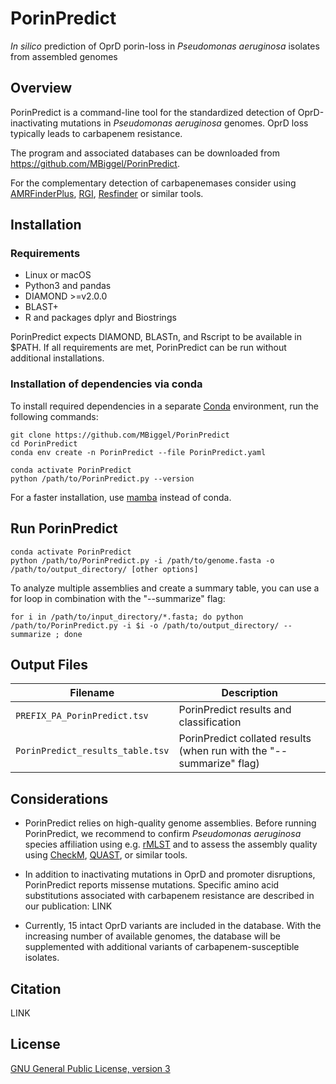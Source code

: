 # PorinPredict

*In silico* prediction of OprD porin-loss in *Pseudomonas aeruginosa* isolates from assembled genomes

## Overview

PorinPredict is a command-line tool for the standardized detection of OprD-inactivating mutations in *Pseudomonas aeruginosa* genomes.
OprD loss typically leads to carbapenem resistance.

The program and associated databases can be downloaded from https://github.com/MBiggel/PorinPredict.

For the complementary detection of carbapenemases consider using
[AMRFinderPlus](https://github.com/ncbi/amr#ncbi-antimicrobial-resistance-gene-finder-amrfinderplus),
[RGI](https://card.mcmaster.ca/analyze/rgi),
[Resfinder](https://cge.cbs.dtu.dk/services/ResFinder/)
or similar tools. 


## Installation

### Requirements

* Linux or macOS
* Python3 and pandas 
* DIAMOND >=v2.0.0
* BLAST+
* R and packages dplyr and Biostrings

PorinPredict expects DIAMOND, BLASTn, and Rscript to be available in $PATH.
If all requirements are met, PorinPredict can be run without additional installations.

### Installation of dependencies via conda

To install required dependencies in a separate [Conda](https://conda.io/docs/install/quick.html) environment, run the following commands:
```
git clone https://github.com/MBiggel/PorinPredict
cd PorinPredict
conda env create -n PorinPredict --file PorinPredict.yaml

conda activate PorinPredict
python /path/to/PorinPredict.py --version
```
For a faster installation, use [mamba](https://github.com/mamba-org/mamba) instead of conda.

## Run PorinPredict

```
conda activate PorinPredict
python /path/to/PorinPredict.py -i /path/to/genome.fasta -o /path/to/output_directory/ [other options]
```

To analyze multiple assemblies and create a summary table, you can use a for loop in combination with the "--summarize" flag:
```
for i in /path/to/input_directory/*.fasta; do python /path/to/PorinPredict.py -i $i -o /path/to/output_directory/ --summarize ; done
```


## Output Files

Filename | Description
---------|------------
`PREFIX_PA_PorinPredict.tsv` | PorinPredict results and classification
`PorinPredict_results_table.tsv` | PorinPredict collated results (when run with the "--summarize" flag)

## Considerations

* PorinPredict relies on high-quality genome assemblies. Before running PorinPredict, we recommend to confirm *Pseudomonas aeruginosa* species affiliation using e.g. [rMLST](https://pubmlst.org/species-id) and to assess the assembly quality using [CheckM](https://github.com/Ecogenomics/CheckM/wiki), [QUAST](http://quast.sourceforge.net/), or similar tools.

* In addition to inactivating mutations in OprD and promoter disruptions, PorinPredict reports missense mutations. Specific amino acid substitutions associated with carbapenem resistance are described in our publication: LINK

* Currently, 15 intact OprD variants are included in the database. With the increasing number of available genomes, the database will be supplemented with additional variants of carbapenem-susceptible isolates.

## Citation

LINK

## License

[GNU General Public License, version 3](https://www.gnu.org/licenses/gpl-3.0.html)
